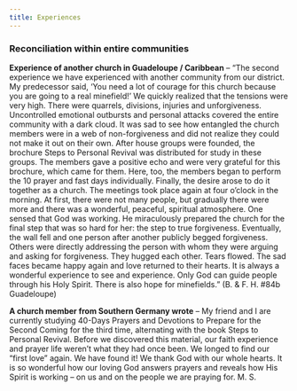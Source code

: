 ```yaml
---
title: Experiences
---
```


### Reconciliation within entire communities

**Experience of another church in Guadeloupe / Caribbean** – “The second experience we have experienced with another community from our district. My predecessor said, ‘You need a lot of courage for this church because you are going to a real minefield!’ We quickly realized that the tensions were very high. There were quarrels, divisions, injuries and unforgiveness. Uncontrolled emotional outbursts and personal attacks covered the entire community with a dark cloud. It was sad to see how entangled the church members were in a web of non-forgiveness and did not realize they could not make it out on their own. After house groups were founded, the brochure Steps to Personal Revival was distributed for study in these groups. The members gave a positive echo and were very grateful for this brochure, which came for them. Here, too, the members began to perform the 10 prayer and fast days individually. Finally, the desire arose to do it together as a church. The meetings took place again at four o’clock in the morning. At first, there were not many people, but gradually there were more and there was a wonderful, peaceful, spiritual atmosphere. One sensed that God was working. He miraculously prepared the church for the final step that was so hard for her: the step to true forgiveness. Eventually, the wall fell and one person after another publicly begged forgiveness. Others were directly addressing the person with whom they were arguing and asking for forgiveness. They hugged each other. Tears flowed. The sad faces became happy again and love returned to their hearts. It is always a wonderful experience to see and experience. Only God can guide people through his Holy Spirit. There is also hope for minefields.” (B. & F. H. #84b Guadeloupe)

**A church member from Southern Germany wrote** – My friend and I are currently studying 40-Days Prayers and Devotions to Prepare for the Second Coming for the third time, alternating with the book Steps to Personal Revival. Before we discovered this material, our faith experience and prayer life weren’t what they had once been. We longed to find our “first love” again. We have found it! We thank God with our whole hearts. It is so wonderful how our loving God answers prayers and reveals how His Spirit is working – on us and on the people we are praying for. M. S.